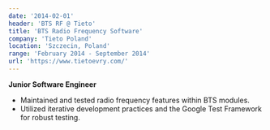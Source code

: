 ```yaml
---
date: '2014-02-01'
header: 'BTS RF @ Tieto' 
title: 'BTS Radio Frequency Software'
company: 'Tieto Poland'
location: 'Szczecin, Poland'
range: 'February 2014 - September 2014'
url: 'https://www.tietoevry.com/'
---
```

**Junior Software Engineer**

- Maintained and tested radio frequency features within BTS modules.
- Utilized iterative development practices and the Google Test Framework for robust testing.

